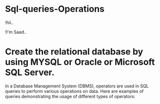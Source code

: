 # Sql-queries-Operations

!hii..

!I'm Saad..

# Create the relational database by using MYSQL or Oracle or Microsoft SQL Server.

In a Database Management System (DBMS), operators are used in SQL queries to perform various operations on data. Here are examples of queries demonstrating the usage of different types of operators:

